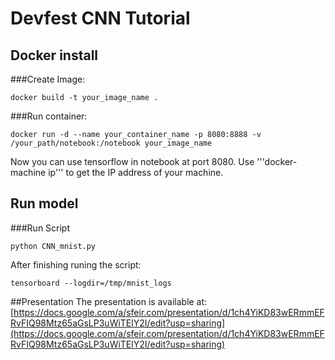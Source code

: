 # Devfest CNN Tutorial
## Docker install
###Create Image:
```
docker build -t your_image_name .
```
###Run container:
```
docker run -d --name your_container_name -p 8080:8888 -v /your_path/notebook:/notebook your_image_name
```
Now you can use tensorflow in notebook at port 8080. Use '''docker-machine ip''' to get the IP address of your machine.
## Run model
###Run Script
```
python CNN_mnist.py 
```
After finishing runing the script:

```
tensorboard --logdir=/tmp/mnist_logs
```
##Presentation
The presentation is available at: [https://docs.google.com/a/sfeir.com/presentation/d/1ch4YiKD83wERmmEFRvFIQ98Mtz65aGsLP3uWiTElY2I/edit?usp=sharing](https://docs.google.com/a/sfeir.com/presentation/d/1ch4YiKD83wERmmEFRvFIQ98Mtz65aGsLP3uWiTElY2I/edit?usp=sharing)
